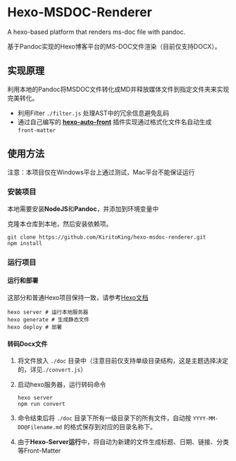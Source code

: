 # Hexo-MSDOC-Renderer

A hexo-based platform that renders ms-doc file with pandoc.

基于Pandoc实现的Hexo博客平台的MS-DOC文件渲染（目前仅支持DOCX）。



## 实现原理

利用本地的Pandoc将MSDOC文件转化成MD并释放媒体文件到指定文件夹来实现完美转化。

- 利用Filter `./filter.js` 处理AST中的冗余信息避免乱码
- 通过自己编写的 **[hexo-auto-front](https://github.com/KiritoKing/hexo-auto-front)** 插件实现通过格式化文件名自动生成 `front-matter`



## 使用方法

注意：本项目仅在Windows平台上通过测试，Mac平台不能保证运行

### 安装项目

本地需要安装**NodeJS**和**Pandoc**，并添加到环境变量中

克隆本仓库到本地，然后安装依赖项。

```shell
git clone https://github.com/KiritoKing/hexo-msdoc-renderer.git
npm install
```

### 运行项目

#### 运行和部署

这部分和普通Hexo项目保持一致，请参考[Hexo文档](https://hexo.io/zh-cn/docs/)

```shell
hexo server # 运行本地服务器
hexo generate # 生成静态文件
hexo deploy # 部署
```

#### 转码Docx文件

1. 将文件放入 `./doc` 目录中（注意目前仅支持单级目录结构，这是主题选择决定的，详见`./convert.js`）

2. 启动hexo服务器，运行转码命令

   ```shell
   hexo server
   npm run convert
   ```

3. 命令结束后将 `./doc` 目录下所有一级目录下的所有文件，自动按 `YYYY-MM-DD@Filename.md` 的格式保存到对应的目录名称下。

4. 由于**Hexo-Server运行**中，将自动为新建的文件生成标题、日期、链接、分类等Front-Matter


